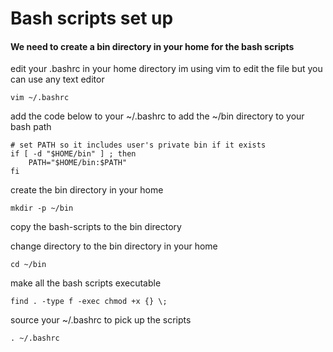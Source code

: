 # Bash scripts set up

#### We need to create a bin directory in your home for the bash scripts

edit your .bashrc in your home directory
im using vim to edit the file but you can use any text editor

	vim ~/.bashrc

add the code below to your ~/.bashrc
to add the ~/bin directory to your bash path

	# set PATH so it includes user's private bin if it exists
	if [ -d "$HOME/bin" ] ; then
	    PATH="$HOME/bin:$PATH"
	fi

create the bin directory in your home

	mkdir -p ~/bin

copy the bash-scripts to the bin directory

change directory to the bin directory in your home

	cd ~/bin

make all the bash scripts executable

	find . -type f -exec chmod +x {} \;

source your ~/.bashrc to pick up the scripts

	. ~/.bashrc
